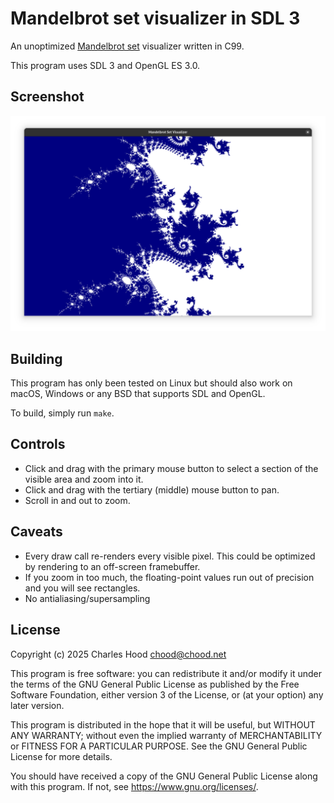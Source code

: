 # Mandelbrot set visualizer in SDL 3

An unoptimized [Mandelbrot set](https://en.wikipedia.org/wiki/Mandelbrot_set)
visualizer written in C99.

This program uses SDL 3 and OpenGL ES 3.0.

## Screenshot

![Screenshot](./screenshot.png)

## Building

This program has only been tested on Linux but should also work on macOS,
Windows or any BSD that supports SDL and OpenGL.

To build, simply run `make`.

## Controls

  * Click and drag with the primary mouse button to select a section of the
    visible area and zoom into it.
  * Click and drag with the tertiary (middle) mouse button to pan.
  * Scroll in and out to zoom.

## Caveats

  * Every draw call re-renders every visible pixel. This could be optimized by
    rendering to an off-screen framebuffer.
  * If you zoom in too much, the floating-point values run out of precision and
    you will see rectangles.
  * No antialiasing/supersampling

## License


Copyright (c) 2025 Charles Hood <chood@chood.net>

This program is free software: you can redistribute it and/or modify it under
the terms of the GNU General Public License as published by the Free Software
Foundation, either version 3 of the License, or (at your option) any later
version.

This program is distributed in the hope that it will be useful, but WITHOUT ANY
WARRANTY; without even the implied warranty of MERCHANTABILITY or FITNESS FOR A
PARTICULAR PURPOSE. See the GNU General Public License for more details.

You should have received a copy of the GNU General Public License along with
this program. If not, see <https://www.gnu.org/licenses/>.
